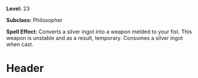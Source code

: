 <!-- TITLE: Spell: Silverfist -->
<!-- SUBTITLE:  -->

**Level:** 23

**Subclass:** Philosopher

**Spell Effect:** Converts a silver ingot into a weapon melded to your fist.  This weapon is unstable and as a result, temporary.  Consumes a silver ingot when cast.

# Header